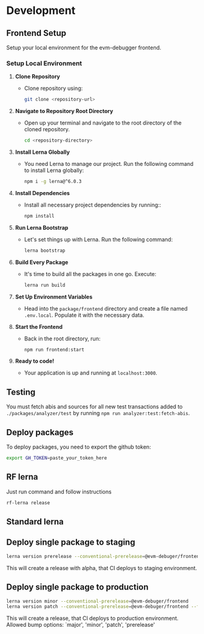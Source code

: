 # Development

## Frontend Setup

Setup your local environment for the evm-debugger frontend.

### Setup Local Environment

1. **Clone Repository**

   - Clone repository using:

     ```bash
     git clone <repository-url>
     ```

2. **Navigate to Repository Root Directory**

   - Open up your terminal and navigate to the root directory of the cloned repository.

     ```bash
     cd <repository-directory>
     ```

3. **Install Lerna Globally**

   - You need Lerna to manage our project. Run the following command to install Lerna globally:

     ```bash
     npm i -g lerna@^6.0.3
     ```

4. **Install Dependencies**

   - Install all necessary project dependencies by running::

     ```bash
     npm install
     ```

5. **Run Lerna Bootstrap**

   - Let's set things up with Lerna. Run the following command:

     ```bash
     lerna bootstrap
     ```

6. **Build Every Package**

   - It's time to build all the packages in one go. Execute:

     ```bash
     lerna run build
     ```

7. **Set Up Environment Variables**

   - Head into the `package/frontend` directory and create a file named `.env.local`. Populate it with the necessary data.

8. **Start the Frontend**

   - Back in the root directory, run:

     ```bash
     npm run frontend:start
     ```

9. **Ready to code!**
   - Your application is up and running at `localhost:3000`.

## Testing

You must fetch abis and sources for all new test transactions added to `./packages/analyzer/test` by running `npm run analyzer:test:fetch-abis`.

## Deploy packages

To deploy packages, you need to export the github token:

```bash
export GH_TOKEN=paste_your_token_here
```

## RF lerna

Just run command and follow instructions

```bash
rf-lerna release
```

## Standard lerna

## Deploy single package to staging

```bash
lerna version prerelease --conventional-prerelease=@evm-debuger/frontend
```

This will create a release with alpha, that CI deploys to staging environment.

## Deploy single package to production

```bash
lerna version minor --conventional-prerelease=@evm-debuger/frontend
lerna version patch --conventional-prerelease=@evm-debuger/frontend --force-publish
```

This will create a release, that CI deploys to production environment.
Allowed bump options: `major', 'minor', 'patch', 'prerelease'
